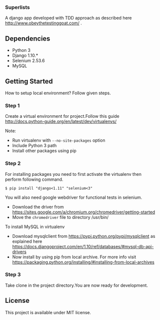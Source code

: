 ### Superlists
A django app developed with TDD approach as described here http://www.obeythetestinggoat.com/ .

## Dependencies

- Python 3
- Django 1.10.*
- Selenium 2.53.6
- MySQL

## Getting Started
How to setup local environment? Follow given steps.
### Step 1
Create a virtual environment for project.Follow this guide http://docs.python-guide.org/en/latest/dev/virtualenvs/

Note:
- Run virtualenv with `--no-site-packages` option
- Include Python 3 path
- Install other packages using pip

### Step 2
For installing packages you need to first activate the virtualenv then perform following command.
```
$ pip install "django<1.11" "selenium<3"
```
You will also need google webdriver for functional tests in selenium.
- Download the driver from https://sites.google.com/a/chromium.org/chromedriver/getting-started
- Move the `chromedriver` file to directory /usr/bin/

To install MySQL in virtualenv
- Download mysqlclient from https://pypi.python.org/pypi/mysqlclient as explained here https://docs.djangoproject.com/en/1.10/ref/databases/#mysql-db-api-drivers
- Now install by using pip from local archive. For more info visit https://packaging.python.org/installing/#installing-from-local-archives


### Step 3
Take clone in the project directory.You are now ready for development.

## License

This project is available under MIT license.
